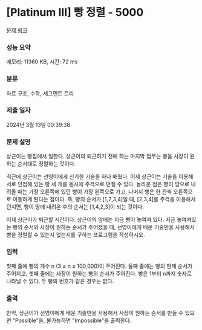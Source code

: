 # [Platinum III] 빵 정렬 - 5000 

[문제 링크](https://www.acmicpc.net/problem/5000) 

### 성능 요약

메모리: 11360 KB, 시간: 72 ms

### 분류

자료 구조, 수학, 세그먼트 트리

### 제출 일자

2024년 3월 13일 00:39:38

### 문제 설명

<p>상근이는 빵집에서 일한다. 상근이의 퇴근하기 전에 하는 마지막 업무는 빵을 사장이 원하는 순서대로 정렬하는 것이다.</p>

<p>최근에 상근이는 선영이에게 신기한 기술을 하나 배웠다. 이제 상근이는 기술을 이용해 서로 인접해 있는 빵 세 개를 동시에 주걱으로 던질 수 있다. 놀라운 점은 빵이 땅으로 내려올 때는 가장 오른쪽에 있던 빵이 가장 왼쪽으로 가고, 나머지 빵은 한 칸씩 오른쪽으로 이동하게 된다는 점이다. 즉, 빵의 순서가 [1,2,3,4]일 때, [2,3,4]를 주걱을 이용해서 던지면, 빵이 땅에 내려온 후의 순서는 [1,4,2,3]이 되는 것이다.</p>

<p>이제 상근이가 퇴근할 시간이다. 상근이의 앞에는 지금 빵이 놓여져 있다. 지금 놓여져있는 빵의 순서와 사장이 원하는 순서가 주어졌을 때, 선영이에게 배운 기술만을 사용해서 빵을 정렬할 수 있는지 없는지를 구하는 프로그램을 작성하시오.</p>

### 입력 

 <p>첫째 줄에 빵의 개수 n (3 ≤ n ≤ 100,000)이 주어진다. 둘째 줄에는 빵의 현재 순서가 주어지고, 셋째 줄에는 사장이 원하는 빵의 순서가 주어진다. 빵은 1부터 n까지 숫자로 나타낼 수 있다. 두 빵의 번호가 같은 경우는 없다.</p>

### 출력 

 <p>만약, 상근이가 선영이에게 배운 기술만을 사용해서 사장이 원하는 순서를 만들 수 있으면 "Possible"을, 불가능하면 "Impossible"을 출력한다.</p>

